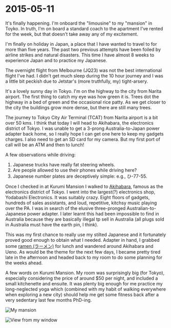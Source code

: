 # 2015-05-11

It's finally happening. I'm onboard the "limousine" to my "mansion" in Toyko. In truth, I'm on board a standard coach to the apartment I've rented for the week, but that doesn't take away any of my excitement.

I'm finally on holiday in Japan, a place that I have wanted to travel to for more than five years. The past two previous attempts have been foiled by airline strikes and natural disasters. This time I have almost 8 weeks to experience Japan and to practice my Japanese.

The overnight flight from Melbourne (JQ23) was not the best international flight I've had. I didn't get much sleep during the 10 hour journey and I was a little bit peckish due to Jetstar's (more truthfully, my) tight-arsery.

It's a lovely sunny day in Tokyo. I'm on the highway to the city from Narita airport. The first thing to catch my eye was how green it is. Trees dot the highway in a bed of green and the occasional rice patty. As we get closer to the city the buildings grow more dense, but there are still many trees.

The journey to Tokyo City Air Terminal (TCAT) from Narita airport is a bit over 50 kms. I think that today I will head to Akihabara, the electronics district of Tokyo. I was unable to get a 3-prong Australia-to-Japan power adapter back home, so I really hope I can get one here to keep my gadgets charges. I also need to get an SD card for my camera. But my first port of call will be an ATM and then to lunch!

A few observations while driving:

1. Japanese trucks have really fat steering wheels.
2. Are people allowed to use their phones while driving here?
3. Japanese number plates are deceptively simple: e.g., ひ-77-55.

Once I checked in at Kurumi Mansion I walked to [Akihabara](http://www.japan-guide.com/e/e3003.html), famous as the electronics district of Tokyo. I went into the largest(?) electronics shop, Yodabashi Electronics. It was suitably crazy. Eight floors of gadgets, hundreds of sales assistants, and loud, repetitive, kitchsy music playing over the PA. I was in search of the elusive three-pronged Australian-to-Japanese power adapter. I later learnt this had been impossible to find in Australia because they are basically illegal tp sell in Australia (all plugs sold in Australia must have the earth pin, I think).

This was my first chance to really use my stilted Japanese and it fortunately proved good enough to obtain what I needed. Adapter in hand, I grabbed some [ramen (ラーメン)](https://en.wikipedia.org/wiki/Ramen) for lunch and wandered around Akihabara and Ueno. As would be the theme for the next few days, I became pretty tired late in the afternoon and headed back to my room to do some planning for the weeks ahead.

A few words on Kurumi Mansion. My room was surprisingly big (for Tokyo), especially considering the price of around $50 per night, and included a small kitchenette and ensuite. It was plenty big enough for me practice my long-neglected yoga which (combined with my habit of walking everywhere when exploring a new city) should help me get some fitness back after a very sedentary last few months PhD-ing.

![My mansion](https://lh5.googleusercontent.com/-M1DSVp-mVPM/VVAeEjwyIyI/AAAAAAAADoA/UeL0OLkKv7k/w1916-h1078-no/DSC_0006.JPG)

![View from my window](https://lh5.googleusercontent.com/-2tmKfhb8T_Q/VVAd8_WodVI/AAAAAAAAD4g/IEoYrN3BlsQ/w1916-h1078-no/DSC_0005.JPG)
